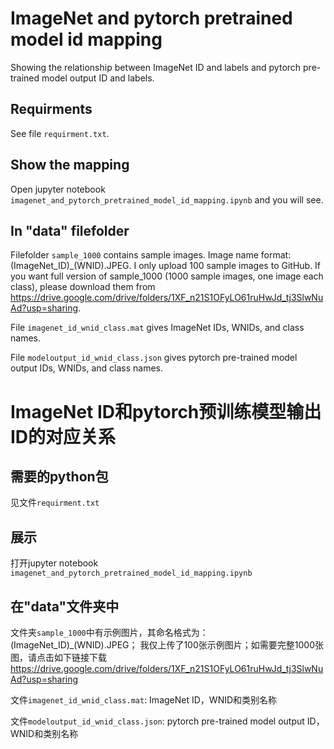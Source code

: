 # ImageNet and pytorch pretrained model id mapping
Showing the relationship between ImageNet ID and labels and pytorch pre-trained model output ID and labels.

## Requirments
See file ```requirment.txt```.

## Show the mapping
Open jupyter notebook ```imagenet_and_pytorch_pretrained_model_id_mapping.ipynb``` and you will see.

## In "data" filefolder
Filefolder ```sample_1000``` contains sample images.
Image name format: (ImageNet_ID)\_(WNID).JPEG.
I only upload 100 sample images to GitHub. If you want full version of sample_1000 (1000 sample images, one image each class), please download them from
https://drive.google.com/drive/folders/1XF_n21S1OFyLO61ruHwJd_tj3SlwNuAd?usp=sharing.

File ```imagenet_id_wnid_class.mat``` gives ImageNet IDs, WNIDs, and class names.

File ```modeloutput_id_wnid_class.json``` gives pytorch pre-trained model output IDs, WNIDs, and class names.


# ImageNet ID和pytorch预训练模型输出ID的对应关系

## 需要的python包
见文件```requirment.txt```

## 展示
打开jupyter notebook ```imagenet_and_pytorch_pretrained_model_id_mapping.ipynb```

## 在"data"文件夹中
文件夹```sample_1000```中有示例图片，其命名格式为：(ImageNet_ID)\_(WNID).JPEG；
我仅上传了100张示例图片；如需要完整1000张图，请点击如下链接下载
https://drive.google.com/drive/folders/1XF_n21S1OFyLO61ruHwJd_tj3SlwNuAd?usp=sharing

文件```imagenet_id_wnid_class.mat```: ImageNet ID，WNID和类别名称

文件```modeloutput_id_wnid_class.json```: pytorch pre-trained model output ID，WNID和类别名称
